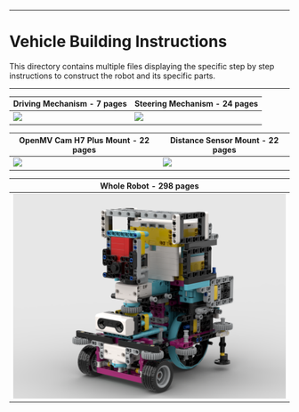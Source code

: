 
***

Vehicle Building Instructions
====

This directory contains multiple files displaying the specific step by step instructions to construct the robot and its specific parts.

***

| Driving Mechanism - 7 pages         | Steering Mechanism - 24 pages   |
| ----------------------------------- | ------------------------------- |
|[![](https://github.com/user-attachments/assets/897f204c-63e8-4a98-b780-65a0706e31ae)](https://github.com/AbeBuck/BSU-Spartan-Team_FE-2024/blob/main/Vehicle%20Building%20Instructions/Driving%20Mechanism%20Building%20Instructions.pdf)|[![](https://github.com/user-attachments/assets/23bfa546-f6b0-4503-9830-d1ab1caa492e)](https://github.com/AbeBuck/BSU-Spartan-Team_FE-2024/blob/main/Vehicle%20Building%20Instructions/Steering%20Mechanism%20Building%20Instructions.pdf)|


| OpenMV Cam H7 Plus Mount - 22 pages | Distance Sensor Mount - 22 pages|
| ----------------------------------- | ------------------------------- |
|[![](https://github.com/user-attachments/assets/3f483c1a-727c-46e8-af8a-ecd24eb055ba)](https://github.com/AbeBuck/BSU-Spartan-Team_FE-2024/blob/main/Vehicle%20Building%20Instructions/OpenMV%20Cam%20H7%20Plus%20Mount.pdf)|[![](https://github.com/user-attachments/assets/e55ab5d4-6b60-45f2-82fc-69319e8e2d15)](https://github.com/AbeBuck/BSU-Spartan-Team_FE-2024/blob/main/Vehicle%20Building%20Instructions/Distance%20Sensor%20Mount.pdf)|

| Whole Robot - 298 pages             |
| ----------------------------------- |
|[<img src = "https://github.com/AbeBuck/BSU-Spartan-Team_FE-2024/blob/main/Vehicle%20Virtual%20Model/Isometric_View_Virtual-BSU_Spartan_Team.png?">](https://github.com/AbeBuck/BSU-Spartan-Team_FE-2024/blob/main/Vehicle%20Building%20Instructions/Whole%20Robot-Part%201_Building%20Instructions.pdf)|
